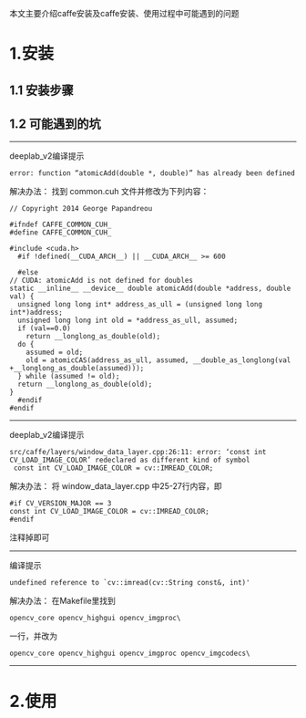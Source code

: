 本文主要介绍caffe安装及caffe安装、使用过程中可能遇到的问题


# 1.安装
## 1.1 安装步骤
## 1.2 可能遇到的坑
***
deeplab_v2编译提示
```
error: function “atomicAdd(double *, double)” has already been defined
```

解决办法：
找到 common.cuh 文件并修改为下列内容：
```
// Copyright 2014 George Papandreou

#ifndef CAFFE_COMMON_CUH_
#define CAFFE_COMMON_CUH_

#include <cuda.h>
  #if !defined(__CUDA_ARCH__) || __CUDA_ARCH__ >= 600

  #else
// CUDA: atomicAdd is not defined for doubles
static __inline__ __device__ double atomicAdd(double *address, double val) {
  unsigned long long int* address_as_ull = (unsigned long long int*)address;
  unsigned long long int old = *address_as_ull, assumed;
  if (val==0.0)
    return __longlong_as_double(old);
  do {
    assumed = old;
    old = atomicCAS(address_as_ull, assumed, __double_as_longlong(val +__longlong_as_double(assumed)));
  } while (assumed != old);
  return __longlong_as_double(old);
}
  #endif
#endif
```
***
deeplab_v2编译提示
```
src/caffe/layers/window_data_layer.cpp:26:11: error: ‘const int CV_LOAD_IMAGE_COLOR’ redeclared as different kind of symbol
 const int CV_LOAD_IMAGE_COLOR = cv::IMREAD_COLOR;
```
解决办法：
将 window_data_layer.cpp 中25-27行内容，即
```
#if CV_VERSION_MAJOR == 3
const int CV_LOAD_IMAGE_COLOR = cv::IMREAD_COLOR;
#endif
```
注释掉即可
***
编译提示
```
undefined reference to `cv::imread(cv::String const&, int)'
```
解决办法：
在Makefile里找到
```
opencv_core opencv_highgui opencv_imgproc\
```
一行，并改为
```
opencv_core opencv_highgui opencv_imgproc opencv_imgcodecs\
```
***

# 2.使用
